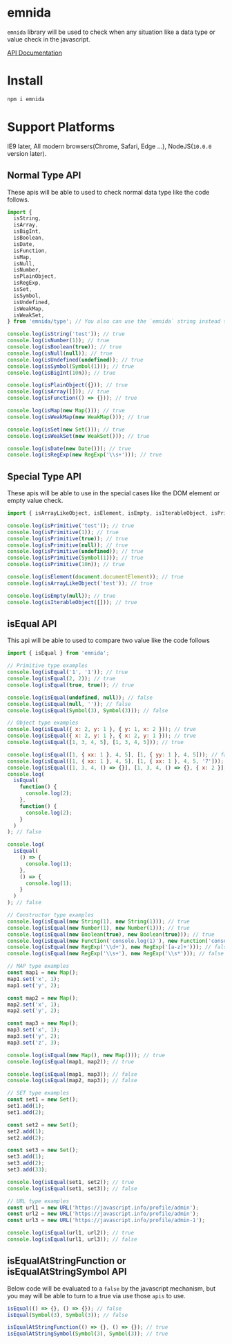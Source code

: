 # emnida

`emnida` library will be used to check when any situation like a data type or value check in the javascript.

[API Documentation](http://mohwa.github.io/emnida)

# Install

```javascript
npm i emnida
```

# Support Platforms

IE9 later, All modern browsers(Chrome, Safari, Edge ...), NodeJS(`10.0.0` version later).

## Normal Type API

These apis will be able to used to check normal data type like the code follows.

```javascript
import {
  isString,
  isArray,
  isBigInt,
  isBoolean,
  isDate,
  isFunction,
  isMap,
  isNull,
  isNumber,
  isPlainObject,
  isRegExp,
  isSet,
  isSymbol,
  isUndefined,
  isWeakMap,
  isWeakSet,
} from 'emnida/type'; // You also can use the `emnida` string instead the `emnida/type` string

console.log(isString('test')); // true
console.log(isNumber(1)); // true
console.log(isBoolean(true)); // true
console.log(isNull(null)); // true
console.log(isUndefined(undefined)); // true
console.log(isSymbol(Symbol(1))); // true
console.log(isBigInt(10n)); // true

console.log(isPlainObject({})); // true
console.log(isArray([])); // true
console.log(isFunction(() => {})); // true

console.log(isMap(new Map())); // true
console.log(isWeakMap(new WeakMap())); // true

console.log(isSet(new Set())); // true
console.log(isWeakSet(new WeakSet())); // true

console.log(isDate(new Date())); // true
console.log(isRegExp(new RegExp('\\s+'))); // true
```

## Special Type API

These apis will be able to use in the special cases like the DOM element or empty value check.

```javascript
import { isArrayLikeObject, isElement, isEmpty, isIterableObject, isPrimitive } from 'emnida/type';

console.log(isPrimitive('test')); // true
console.log(isPrimitive(1)); // true
console.log(isPrimitive(true)); // true
console.log(isPrimitive(null)); // true
console.log(isPrimitive(undefined)); // true
console.log(isPrimitive(Symbol(1))); // true
console.log(isPrimitive(10n)); // true

console.log(isElement(document.documentElement)); // true
console.log(isArrayLikeObject('test')); // true

console.log(isEmpty(null)); // true
console.log(isIterableObject([])); // true
```

## isEqual API

This api will be able to used to compare two value like the code follows

```javascript
import { isEqual } from 'emnida';

// Primitive type examples
console.log(isEqual('1', '1')); // true
console.log(isEqual(2, 2)); // true
console.log(isEqual(true, true)); // true

console.log(isEqual(undefined, null)); // false
console.log(isEqual(null, '')); // false
console.log(isEqual(Symbol(3), Symbol(3))); // false

// Object type examples
console.log(isEqual({ x: 2, y: 1 }, { y: 1, x: 2 })); // true
console.log(isEqual({ x: 2, y: 1 }, { x: 2, y: 1 })); // true
console.log(isEqual([1, 3, 4, 5], [1, 3, 4, 5])); // true

console.log(isEqual([1, { xx: 1 }, 4, 5], [1, { yy: 1 }, 4, 5])); // false
console.log(isEqual([1, { xx: 1 }, 4, 5], [1, { xx: 1 }, 4, 5, '7'])); // false
console.log(isEqual([1, 3, 4, () => {}], [1, 3, 4, () => {}, { x: 2 }])); // false
console.log(
  isEqual(
    function() {
      console.log(2);
    },
    function() {
      console.log(2);
    }
  )
); // false

console.log(
  isEqual(
    () => {
      console.log(1);
    },
    () => {
      console.log(1);
    }
  )
); // false

// Constructor type examples
console.log(isEqual(new String(1), new String(1))); // true
console.log(isEqual(new Number(1), new Number(1))); // true
console.log(isEqual(new Boolean(true), new Boolean(true))); // true
console.log(isEqual(new Function('console.log(1)'), new Function('console.log(3333)'))); // false
console.log(isEqual(new RegExp('\\d+'), new RegExp('[a-z]+'))); // false
console.log(isEqual(new RegExp('\\s+'), new RegExp('\\s*'))); // false

// MAP type examples
const map1 = new Map();
map1.set('x', 1);
map1.set('y', 2);

const map2 = new Map();
map2.set('x', 1);
map2.set('y', 2);

const map3 = new Map();
map3.set('x', 1);
map3.set('y', 2);
map3.set('z', 3);

console.log(isEqual(new Map(), new Map())); // true
console.log(isEqual(map1, map2)); // true

console.log(isEqual(map1, map3)); // false
console.log(isEqual(map2, map3)); // false

// SET type examples
const set1 = new Set();
set1.add(1);
set1.add(2);

const set2 = new Set();
set2.add(1);
set2.add(2);

const set3 = new Set();
set3.add(1);
set3.add(2);
set3.add(33);

console.log(isEqual(set1, set2)); // true
console.log(isEqual(set1, set3)); // false

// URL type examples
const url1 = new URL('https://javascript.info/profile/admin');
const url2 = new URL('https://javascript.info/profile/admin');
const url3 = new URL('https://javascript.info/profile/admin-1');

console.log(isEqual(url1, url2)); // true
console.log(isEqual(url1, url3)); // false
```

## isEqualAtStringFunction or isEqualAtStringSymbol API

Below code will be evaluated to a `false` by the javascript mechanism, but you may will be able to turn to a true via use those `apis` to use. 

```javascript
isEqual(() => {}, () => {}); // false
isEqual(Symbol(3), Symbol(3)); // false

isEqualAtStringFunction(() => {}, () => {}); // true
isEqualAtStringSymbol(Symbol(3), Symbol(3)); // true
```
